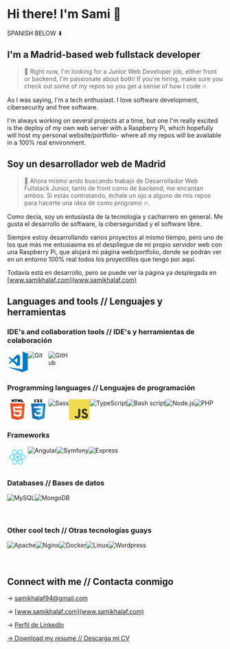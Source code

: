 # Hi there! I'm Sami 👋

SPANISH BELOW ⬇

## I'm a Madrid-based web fullstack developer

> 🚨 Right now, I'm looking for a Junior Web Developer job, either front or backend, I'm passionate about both! If you're hiring, make sure you check out some of my repos so you get a sense of how I code 🔥

As I was saying, I'm a tech enthusiast. I love software development, cibersecurity and free software.

I'm always working on several projects at a time, but one I'm really excited is the deploy of my own web server with a Raspberry Pi, which hopefully will host my personal website/portfolio- where all my repos will be available in a 100% real environment.

## Soy un desarrollador web de Madrid

> 🚨 Ahora mismo ando buscando trabajo de Desarrollador Web Fullstack Junior, tanto de front como de backend, me encantan ambos. Si estás contratando, échale un ojo a alguno de mis repos para hacerte una idea de como programo 🔥.

Como decía, soy un entusiasta de la tecnología y cacharrero en general. Me gusta el desarrollo de software, la ciberseguridad y el software libre.

Siempre estoy desarrollando varios proyectos al mismo tiempo, pero uno de los que más me entusiasma es el despliegue de mi propio servidor web con una Raspberry Pi, que alojará mi página web/portfolio, donde se podrán ver en un entorno 100% real todos los proyectillos que tengo por aquí.

Todavía está en desarrollo, pero se puede ver la página ya desplegada en [www.samikhalaf.com](www.samikhalaf.com)

## Languages and tools // Lenguajes y herramientas

### IDE's and collaboration tools // IDE's y herramientas de colaboración

<a href="https://code.visualstudio.com/" target="_blank"> 
<img align="left" alt="Visual Studio Code" width="48px" src="https://raw.githubusercontent.com/github/explore/80688e429a7d4ef2fca1e82350fe8e3517d3494d/topics/visual-studio-code/visual-studio-code.png" />
</a>

<a href="https://git-scm.com/" target="_blank"> 
<img align="left" alt="Git" width="48px" src="https://git-scm.com/images/logos/downloads/Git-Icon-1788C.png" />
</a>

<a href="https://github.com/" target="_blank"> 
<img align="left" alt="GitHub" width="48px" src="https://image.flaticon.com/icons/png/512/25/25231.png" />
</a>

<br><br><br>

### Programming languages // Lenguajes de programación

<a href="https://developer.mozilla.org/es/docs/Web/HTML" target="_blank"> 
<img align="left" alt="HTML5" height="48px" src="https://raw.githubusercontent.com/github/explore/80688e429a7d4ef2fca1e82350fe8e3517d3494d/topics/html/html.png" />
</a>

<a href="https://developer.mozilla.org/es/docs/Web/CSS" target="_blank"> 
<img align="left" alt="CSS3" height="48px" src="https://raw.githubusercontent.com/github/explore/80688e429a7d4ef2fca1e82350fe8e3517d3494d/topics/css/css.png" />
</a>

<a href="https://www.sass-lang.com/" target="_blank"> 
<img align="left" alt="Sass" height="48px" src="https://d2eip9sf3oo6c2.cloudfront.net/tags/images/000/001/057/full/scsslogo.png" />
</a>

<a href="https://developer.mozilla.org/es/docs/Web/JavaScript" target="_blank"> 
<img align="left" alt="JavaScript" height="48px" src="https://raw.githubusercontent.com/github/explore/80688e429a7d4ef2fca1e82350fe8e3517d3494d/topics/javascript/javascript.png" />
</a>

<a href="https://www.typescriptlang.org/" target="_blank"> 
<img align="left" alt="TypeScript" height="48px" src="https://upload.wikimedia.org/wikipedia/commons/thumb/4/4c/Typescript_logo_2020.svg/1200px-Typescript_logo_2020.svg.png" />
</a>

<a href="https://www.gnu.org/software/bash/" target="_blank"> 
<img align="left" alt="Bash script" height="48px" src="https://upload.wikimedia.org/wikipedia/commons/4/4b/Bash_Logo_Colored.svg" />
</a>

<a href="https://nodejs.org/es/" target="_blank"> 
<img align="left" alt="Node.js" height="48px" src="https://upload.wikimedia.org/wikipedia/commons/d/d9/Node.js_logo.svg" />
</a>

<a href="https://www.php.net/" target="_blank"> 
<img align="left" alt="PHP" height="48px" src="https://pngimg.com/uploads/php/php_PNG7.png" />
</a>

<br><br><br>

### Frameworks

<a href="https://es.reactjs.org/" target="_blank"> 
<img align="left" alt="React" height="48px" src="https://raw.githubusercontent.com/github/explore/80688e429a7d4ef2fca1e82350fe8e3517d3494d/topics/react/react.png" />
</a>

<a href="https://angular.io/" target="_blank"> 
<img align="left" alt="Angular" height="48px" src="https://upload.wikimedia.org/wikipedia/commons/thumb/c/cf/Angular_full_color_logo.svg/1200px-Angular_full_color_logo.svg.png" />
</a>

<a href="https://symfony.com/" target="_blank"> 
<img align="left" alt="Symfony" height="48px" src="https://avatars3.githubusercontent.com/u/143937?v=4" />
</a>

<a href="https://expressjs.com/es/" target="_blank"> 
<img align="left" alt="Express" height="48px" src="https://d2eip9sf3oo6c2.cloudfront.net/tags/images/000/000/359/full/expressjslogo.png" />
</a>

<br><br><br>

### Databases // Bases de datos

<a href="https://www.mysql.com/" target="_blank"> 
<img align="left" alt="MySQL" height="48px" src="https://www.freepnglogos.com/uploads/logo-mysql-png/logo-mysql-securing-mysql-and-connecting-wso-servers-yasassri-blog-18.png" />
</a>

<a href="https://www.mongodb.com/es" target="_blank"> 
<img align="left" alt="MongoDB" height="48px" src="https://www.todavianose.com/wp-content/uploads/2018/04/mongo-db-design.png" />
</a>

<br><br><br>

### Other cool tech // Otras tecnologías guays

<a href="https://httpd.apache.org/" target="_blank">
<img align="left" alt="Apache" height="48px" src="https://manualesit.com/wp-content/uploads/apache2-660x330.png" />
</a>

<a href="https://www.nginx.com/" target="_blank">
<img align="left" alt="Nginx" height="48px" src="https://linuxtips.us/wp-content/uploads/nginx-logo.png" />
</a>

<a href="https://www.docker.com/" target="_blank">
<img align="left" alt="Docker" height="48px" src="https://www.docker.com/sites/default/files/social/docker_facebook_share.png" />
</a>

<a href="https://www.fsf.org/es" target="_blank">
<img align="left" alt="Linux" height="48px" src="https://upload.wikimedia.org/wikipedia/commons/thumb/3/35/Tux.svg/1200px-Tux.svg.png" />
</a>

<a href="https://wordpress.org/" target="_blank">
<img align="left" alt="Wordpress" height="48px" src="https://upload.wikimedia.org/wikipedia/commons/thumb/9/98/WordPress_blue_logo.svg/600px-WordPress_blue_logo.svg.png" />
</a>

<br><br><br>

## Connect with me // Contacta conmigo

→ samikhalaf94@gmail.com

→ [www.samikhalaf.com](www.samikhalaf.com)

→ [Perfil de LinkedIn](https://www.linkedin.com/in/samikhalaf/)

[→ Download my resume // Descarga mi CV](sami-khalaf-cv3.pdf)
